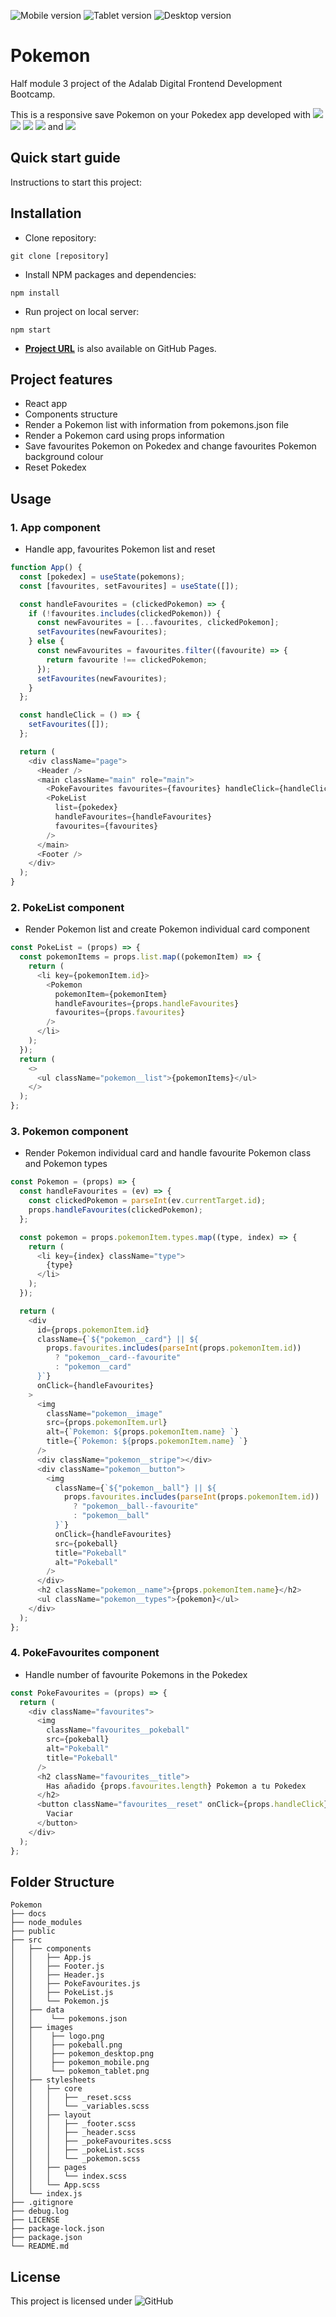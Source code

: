 ![Mobile version](./src/images/pokemon_mobile.png) ![Tablet version](./src/images/pokemon_tablet.png) ![Desktop version](./src/images/pokemon_desktop.png)

# **Pokemon**

Half module 3 project of the Adalab Digital Frontend Development Bootcamp.

This is a responsive save Pokemon on your Pokedex app developed with [<img src = "https://img.shields.io/badge/-HTML5-E34F26?style=for-the-badge&logo=html5&logoColor=white">](https://html.spec.whatwg.org/) [<img src="https://img.shields.io/badge/-SASS-cc6699?style=for-the-badge&logo=sass&logoColor=ffffff">](https://sass-lang.com/)
[<img src = "https://img.shields.io/badge/-CSS3-1572B6?style=for-the-badge&logo=css3&logoColor=white">](https://www.w3.org/Style/CSS/) [<img src = "https://img.shields.io/badge/-JavaScript-F7DF1E?style=for-the-badge&logo=javascript&logoColor=black">](https://www.ecma-international.org/ecma-262/) and [<img src = "https://img.shields.io/badge/-React-61DAFB?style=for-the-badge&logo=react&logoColor=black">](https://es.reactjs.org/)

## **Quick start guide**

Instructions to start this project:

## Installation

- Clone repository:

```
git clone [repository]
```

- Install NPM packages and dependencies:

```
npm install
```

- Run project on local server:

```
npm start
```

- **[Project URL](https://anaguerraabaroa.github.io/pokemon/)** is also available on GitHub Pages.

## **Project features**

- React app
- Components structure
- Render a Pokemon list with information from pokemons.json file
- Render a Pokemon card using props information
- Save favourites Pokemon on Pokedex and change favourites Pokemon background colour
- Reset Pokedex

## **Usage**

### **1. App component**

- Handle app, favourites Pokemon list and reset

```javascript
function App() {
  const [pokedex] = useState(pokemons);
  const [favourites, setFavourites] = useState([]);

  const handleFavourites = (clickedPokemon) => {
    if (!favourites.includes(clickedPokemon)) {
      const newFavourites = [...favourites, clickedPokemon];
      setFavourites(newFavourites);
    } else {
      const newFavourites = favourites.filter((favourite) => {
        return favourite !== clickedPokemon;
      });
      setFavourites(newFavourites);
    }
  };

  const handleClick = () => {
    setFavourites([]);
  };

  return (
    <div className="page">
      <Header />
      <main className="main" role="main">
        <PokeFavourites favourites={favourites} handleClick={handleClick} />
        <PokeList
          list={pokedex}
          handleFavourites={handleFavourites}
          favourites={favourites}
        />
      </main>
      <Footer />
    </div>
  );
}
```

### **2. PokeList component**

- Render Pokemon list and create Pokemon individual card component

```javascript
const PokeList = (props) => {
  const pokemonItems = props.list.map((pokemonItem) => {
    return (
      <li key={pokemonItem.id}>
        <Pokemon
          pokemonItem={pokemonItem}
          handleFavourites={props.handleFavourites}
          favourites={props.favourites}
        />
      </li>
    );
  });
  return (
    <>
      <ul className="pokemon__list">{pokemonItems}</ul>
    </>
  );
};
```

### **3. Pokemon component**

- Render Pokemon individual card and handle favourite Pokemon class and Pokemon types

```javascript
const Pokemon = (props) => {
  const handleFavourites = (ev) => {
    const clickedPokemon = parseInt(ev.currentTarget.id);
    props.handleFavourites(clickedPokemon);
  };

  const pokemon = props.pokemonItem.types.map((type, index) => {
    return (
      <li key={index} className="type">
        {type}
      </li>
    );
  });

  return (
    <div
      id={props.pokemonItem.id}
      className={`${"pokemon__card"} || ${
        props.favourites.includes(parseInt(props.pokemonItem.id))
          ? "pokemon__card--favourite"
          : "pokemon__card"
      }`}
      onClick={handleFavourites}
    >
      <img
        className="pokemon__image"
        src={props.pokemonItem.url}
        alt={`Pokemon: ${props.pokemonItem.name} `}
        title={`Pokemon: ${props.pokemonItem.name} `}
      />
      <div className="pokemon__stripe"></div>
      <div className="pokemon__button">
        <img
          className={`${"pokemon__ball"} || ${
            props.favourites.includes(parseInt(props.pokemonItem.id))
              ? "pokemon__ball--favourite"
              : "pokemon__ball"
          }`}
          onClick={handleFavourites}
          src={pokeball}
          title="Pokeball"
          alt="Pokeball"
        />
      </div>
      <h2 className="pokemon__name">{props.pokemonItem.name}</h2>
      <ul className="pokemon__types">{pokemon}</ul>
    </div>
  );
};
```

### **4. PokeFavourites component**

- Handle number of favourite Pokemons in the Pokedex

```javascript
const PokeFavourites = (props) => {
  return (
    <div className="favourites">
      <img
        className="favourites__pokeball"
        src={pokeball}
        alt="Pokeball"
        title="Pokeball"
      />
      <h2 className="favourites__title">
        Has añadido {props.favourites.length} Pokemon a tu Pokedex
      </h2>
      <button className="favourites__reset" onClick={props.handleClick}>
        Vaciar
      </button>
    </div>
  );
};
```

## **Folder Structure**

```
Pokemon
├── docs
├── node_modules
├── public
├── src
│   ├── components
│   │   ├── App.js
│   │   ├── Footer.js
│   │   ├── Header.js
│   │   ├── PokeFavourites.js
│   │   ├── PokeList.js
│   │   └── Pokemon.js
│   ├── data
│   │    └── pokemons.json
│   ├── images
│   │    ├── logo.png
│   │    ├── pokeball.png
│   │    ├── pokemon_desktop.png
│   │    ├── pokemon_mobile.png
│   │    └── pokemon_tablet.png
│   ├── stylesheets
│   │   ├── core
│   │   │   ├── _reset.scss
│   │   │   └── _variables.scss
│   │   ├── layout
│   │   │   ├── _footer.scss
│   │   │   ├── _header.scss
│   │   │   ├── _pokeFavourites.scss
│   │   │   ├── _pokeList.scss
│   │   │   └── _pokemon.scss
│   │   ├── pages
│   │   │   └── index.scss
│   │   └── App.scss
│   └── index.js
├── .gitignore
├── debug.log
├── LICENSE
├── package-lock.json
├── package.json
└── README.md
```

## **License**

This project is licensed under ![GitHub](https://img.shields.io/github/license/anaguerraabaroa/random-number?label=License&logo=MIT&style=for-the-badge)
